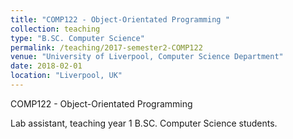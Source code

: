 ```yaml
---
title: "COMP122 - Object-Orientated Programming "
collection: teaching
type: "B.SC. Computer Science"
permalink: /teaching/2017-semester2-COMP122
venue: "University of Liverpool, Computer Science Department"
date: 2018-02-01
location: "Liverpool, UK"
---
```


COMP122 - Object-Orientated Programming 

Lab assistant, teaching year 1 B.SC. Computer Science students.
